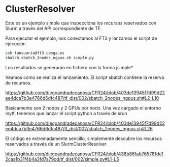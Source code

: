 # ClusterResolver

Este es un ejemplo simple que inspecciona los recursos reservados con Slurm a través del API correspondiente de TF.

Para ejecutar el ejemplo, nos conectamos al FT3 y lanzamos el script de ejecución

```bash
ssh tuusuario@ft3.cesga.es
sbatch sbatch_2nodes_ngpus.sh simple.py 
```

Los resultados se generarán en fichero con la forma jsimple*

Veamos cómo se realiza el lanzamiento. El script sbatch contiene la reserva de recursos.

https://github.com/diegoandradecanosa/CFR24/blob/403de13945f7d99d22ee4dca7b3e4766d6dfc487/tf_dist/002/sbatch_2nodes_ngpus.sh#L2-L10

Básicamente son 2 nodos y 2 GPUs por nodo. Una vez cargado el entorno mytf, tenemos que lanzar el script python a través de srun

https://github.com/diegoandradecanosa/CFR24/blob/403de13945f7d99d22ee4dca7b3e4766d6dfc487/tf_dist/002/sbatch_2nodes_ngpus.sh#L26

El código es extremadamente sencillo, simplemente descubre los recursos reservados a través de un SlurmClusterResolver

https://github.com/diegoandradecanosa/CFR24/blob/436b86fab765781de12caa1b31f4b4a3fd7a79cd/tf_dist/002/simple.py#L1-L5




